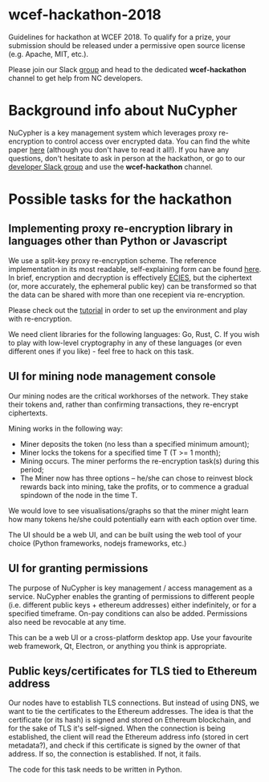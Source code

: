 # wcef-hackathon-2018
Guidelines for hackathon at WCEF 2018. To qualify for a prize, your submission should be released under a permissive open source license (e.g. Apache, MIT, etc.).

Please join our Slack [group](https://nucypher-kms-slack.herokuapp.com/) and head to the dedicated **wcef-hackathon** channel to get help from NC developers. 

# Background info about NuCypher

NuCypher is a key management system which leverages proxy re-encryption to control access over encrypted data.
You can find the white paper [here](https://cdn2.hubspot.net/hubfs/2807639/NuCypher%20KMS%20Technical%20White%20Paper.pdf?t=1510526466105) (although you don't have to read it all!).
If you have any questions, don't hesitate to ask in person at the hackathon, or go to our [developer Slack group](https://nucypher-kms-slack.herokuapp.com/) and use the **wcef-hackathon** channel. 

# Possible tasks for the hackathon

## Implementing proxy re-encryption library in languages other than Python or Javascript

We use a split-key proxy re-encryption scheme. The reference implementation in its most readable, self-explaining form can be found [here](https://github.com/nucypher/nucypher-pre-python/blob/master/npre/umbral.py). In brief, encryption and decryption is effectively [ECIES](https://en.wikipedia.org/wiki/Integrated_Encryption_Scheme), but the ciphertext (or, more accurately, the ephemeral public key) can be transformed so that the data can be shared with more than one recepient via re-encryption.

Please check out the [tutorial](https://blog.nucypher.com/proxy-re-encryption-playground-in-python-3bc66170b9bf) in order to set up the environment and play with re-encryption.

We need client libraries for the following languages: Go, Rust, C. If you wish to play with low-level cryptography in any of these languages (or even different ones if you like) - feel free to hack on this task.

## UI for mining node management console

Our mining nodes are the critical workhorses of the network.
They stake their tokens and, rather than confirming transactions, they re-encrypt ciphertexts.

Mining works in the following way:

* Miner deposits the token (no less than a specified minimum amount);
* Miner locks the tokens for a specified time T (T >= 1 month);
* Mining occurs. The miner performs the re-encryption task(s) during this period;
* The Miner now has three options – he/she can chose to reinvest block rewards back into mining, take the profits, or to commence a gradual spindown of the node in the time T.

We would love to see visualisations/graphs so that the miner might learn how many tokens he/she could potentially earn with each option over time. 

The UI should be a web UI, and can be built using the web tool of your choice (Python frameworks, nodejs frameworks, etc.) 

## UI for granting permissions

The purpose of NuCypher is key management / access management as a service.
NuCypher enables the granting of permissions to different people (i.e. different public keys + ethereum addresses) either indefinitely, or for a specified timeframe. On-pay conditions can also be added. Permissions also need be revocable at any time.

This can be a web UI or a cross-platform desktop app.
Use your favourite web framework, Qt, Electron, or anything you think is appropriate.


## Public keys/certificates for TLS tied to Ethereum address

Our nodes have to establish TLS connections.
But instead of using DNS, we want to tie the certificates to the Ethereum addresses.
The idea is that the certificate (or its hash) is signed and stored on Ethereum blockchain, and for the sake of TLS it's self-signed.
When the connection is being established, the client will read the Ethereum address info (stored in cert metadata?), and check if this certificate is signed by the owner of that address. If so, the connection is established. If not, it fails.

The code for this task needs to be written in Python.
